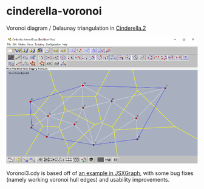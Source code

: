 # cinderella-voronoi

Voronoi diagram / Delaunay triangulation in [Cinderella.2](http://cinderella.de/)

![Screenshot](/docs/screenshot.png)

Voronoi3.cdy is based off of [an example in JSXGraph](https://github.com/jsxgraph/jsxgraph/blob/master/examples/cdy/Voronoi3.cdy), with some bug fixes (namely working voronoi hull edges) and usability improvements.
